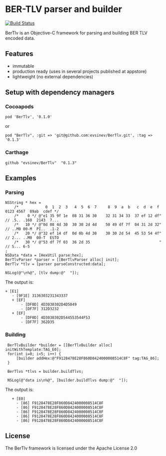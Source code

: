 # BER-TLV parser and builder

[![Build Status](https://travis-ci.org/evsinev/BerTlv.svg?branch=master)](https://travis-ci.org/evsinev/BerTlv)

BerTlv is an Objective-C framework for parsing and building BER TLV encoded data.

## Features

* immutable
* production ready (uses in several projects published at appstore)
* lightweight (no external dependencies)

## Setup with dependency managers

### Cocoapods

    pod 'BerTlv', '0.1.0'

or

    pod "BerTlv", :git => 'git@github.com:evsinev/BerTlv.git', :tag => '0.1.3'

### Carthage

    github "evsinev/BerTlv"  "0.1.3"

## Examples

### Parsing

    NSString * hex =
        /*            0  1  2  3   4  5  6  7     8  9  a  b   c  d  e  f      0123 4567  89ab  cdef */
        /*    0 */ @"e1 35 9f 1e  08 31 36 30    32 31 34 33  37 ef 12 df" // .5.. .160  2143  7...
        /*   10 */ @"0d 08 4d 30  30 30 2d 4d    50 49 df 7f  04 31 2d 32" // ..M0 00-M  PI..  .1-2
        /*   20 */ @"32 ef 14 df  0d 0b 4d 30    30 30 2d 54  45 53 54 4f" // 2... ..M0  00-T  ESTO
        /*   30 */ @"53 df 7f 03  36 2d 35                               " // S... 6-5
    ;
    NSData *data = [HexUtil parse:hex];
    BerTlvParser *parser = [[BerTlvParser alloc] init];
    BerTlv *tlv = [parser parseConstructed:data];

    NSLog(@"\n%@", [tlv dump:@"  "]);


The output is:

    + [E1]
       - [9F1E] 3136303231343337
       + [EF]
           - [DF0D] 4D3030302D4D5049
           - [DF7F] 312D3232
       + [EF]
           - [DF0D] 4D3030302D544553544F53
           - [DF7F] 362D35


### Building

     BerTlvBuilder *builder = [[BerTlvBuilder alloc] initWithTemplate:TAG_E0];
     for(int i=0; i<5; i++) {
         [builder addHex:@"F9128478E28F860D8424000008514C8F" tag:TAG_86];
     }

     BerTlvs *tlvs = builder.buildTlvs;

     NSLog(@"data is\n%@", [builder.buildTlvs dump:@"  "]);

The output is:

       + [E0]
         - [86] F9128478E28F860D8424000008514C8F
         - [86] F9128478E28F860D8424000008514C8F
         - [86] F9128478E28F860D8424000008514C8F
         - [86] F9128478E28F860D8424000008514C8F
         - [86] F9128478E28F860D8424000008514C8F


## License

The BerTlv framework is licensed under the Apache License 2.0
